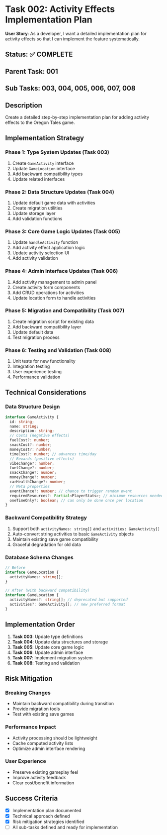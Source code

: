 # Task 002: Activity Effects Implementation Plan

**User Story**: As a developer, I want a detailed implementation plan for activity effects so that I can implement the feature systematically.

## Status: ✅ COMPLETE

## Parent Task: 001
## Sub Tasks: 003, 004, 005, 006, 007, 008

## Description
Create a detailed step-by-step implementation plan for adding activity effects to the Oregon Tales game.

## Implementation Strategy

### Phase 1: Type System Updates (Task 003)
1. Create `GameActivity` interface
2. Update `GameLocation` interface 
3. Add backward compatibility types
4. Update related interfaces

### Phase 2: Data Structure Updates (Task 004)
1. Update default game data with activities
2. Create migration utilities
3. Update storage layer
4. Add validation functions

### Phase 3: Core Game Logic Updates (Task 005)
1. Update `handleActivity` function
2. Add activity effect application logic
3. Update activity selection UI
4. Add activity validation

### Phase 4: Admin Interface Updates (Task 006)
1. Add activity management to admin panel
2. Create activity form components
3. Add CRUD operations for activities
4. Update location form to handle activities

### Phase 5: Migration and Compatibility (Task 007)
1. Create migration script for existing data
2. Add backward compatibility layer
3. Update default data
4. Test migration process

### Phase 6: Testing and Validation (Task 008)
1. Unit tests for new functionality
2. Integration testing
3. User experience testing
4. Performance validation

## Technical Considerations

### Data Structure Design
```typescript
interface GameActivity {
  id: string;
  name: string;
  description: string;
  // Costs (negative effects)
  fuelCost?: number;
  snackCost?: number; 
  moneyCost?: number;
  timeCost?: number; // advances time/day
  // Rewards (positive effects)
  vibeChange?: number;
  fuelChange?: number;
  snackChange?: number;
  moneyChange?: number;
  carHealthChange?: number;
  // Meta properties
  eventChance?: number; // chance to trigger random event
  requiredResources?: Partial<PlayerStats>; // minimum resources needed
  oneTimeOnly?: boolean; // can only be done once per location
}
```

### Backward Compatibility Strategy
1. Support both `activityNames: string[]` and `activities: GameActivity[]`
2. Auto-convert string activities to basic `GameActivity` objects
3. Maintain existing save game compatibility
4. Graceful degradation for old data

### Database Schema Changes
```typescript
// Before
interface GameLocation {
  activityNames: string[];
}

// After (with backward compatibility)
interface GameLocation {
  activityNames?: string[]; // deprecated but supported
  activities?: GameActivity[]; // new preferred format
}
```

## Implementation Order

1. **Task 003**: Update type definitions
2. **Task 004**: Update data structures and storage
3. **Task 005**: Update core game logic
4. **Task 006**: Update admin interface  
5. **Task 007**: Implement migration system
6. **Task 008**: Testing and validation

## Risk Mitigation

### Breaking Changes
- Maintain backward compatibility during transition
- Provide migration tools
- Test with existing save games

### Performance Impact
- Activity processing should be lightweight
- Cache computed activity lists
- Optimize admin interface rendering

### User Experience
- Preserve existing gameplay feel
- Improve activity feedback
- Clear cost/benefit information

## Success Criteria
- [x] Implementation plan documented
- [x] Technical approach defined
- [x] Risk mitigation strategies identified
- [ ] All sub-tasks defined and ready for implementation
